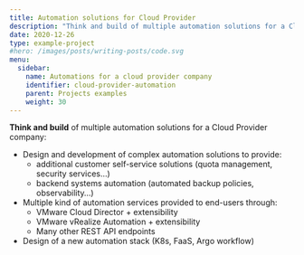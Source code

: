 ```yaml
---
title: Automation solutions for Cloud Provider
description: "Think and build of multiple automation solutions for a Cloud Provider company"
date: 2020-12-26
type: example-project
#hero: /images/posts/writing-posts/code.svg
menu:
  sidebar:
    name: Automations for a cloud provider company
    identifier: cloud-provider-automation
    parent: Projects examples
    weight: 30
---
```


**Think and build** of multiple automation solutions for a Cloud Provider company:

* Design and development of complex automation solutions to provide:
  * additional customer self-service solutions (quota management, security services…)
  * backend systems automation (automated backup policies, observability…)
* Multiple kind of automation services provided to end-users through:
  * VMware Cloud Director + extensibility
  * VMware vRealize Automation + extensibility
  * Many other REST API endpoints
* Design of a new automation stack (K8s, FaaS, Argo workflow)

